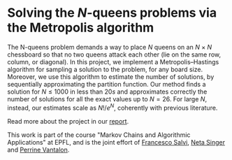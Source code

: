 # Solving the $N$-queens problems via the Metropolis algorithm


The N-queens problem demands a way to place $N$ queens on an $N$ × $N$ chessboard so that no two queens attack each other (lie on the same row, column, or diagonal).
In this project, we implement a Metropolis–Hastings algorithm for sampling a solution to the problem, for any board size. Moreover, we use this algorithm to estimate the number of solutions, by sequentially approximating the partition function. Our method finds a solution for $N \leq 1000$ in less than $20 s$ and approximates correctly the number of solutions for all the exact values up to $N = 26$. For large $N$, instead, our estimates scale as $N!/e^N$, coherently with previous literature.


Read more about the project in our [report](documents/Report.pdf).


This work is part of the course "Markov Chains and Algorithmic Applications" at EPFL, and is the joint effort of [Francesco Salvi](https://github.com/frasalvi), [Neta Singer](https://github.com/netabobeta) and [Perrine Vantalon](https://github.com/vantalon).
